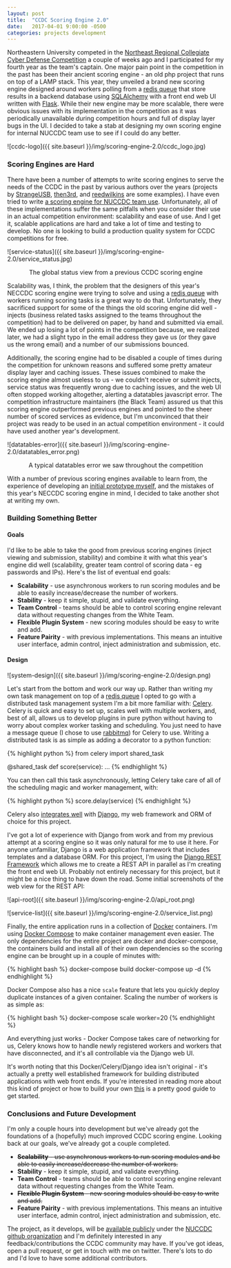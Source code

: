```yaml
---
layout: post
title:  "CCDC Scoring Engine 2.0"
date:   2017-04-01 9:00:00 -0500
categories: projects development
---
```

Northeastern University competed in the [Northeast Regional Collegiate Cyber
Defense Competition] a couple of weeks ago and I participated for my fourth
year as the team's captain. One major pain point in the competition in the past
has been their ancient scoring engine - an old php project that runs on top of
a LAMP stack. This year, they unveiled a brand new scoring engine designed
around workers polling from a [redis queue] that store results in a backend
database using [SQLAlchemy] with a front end web UI written with [Flask].
While their new engine may be more scalable, there were obvious issues with its
implementation in the competition as it was periodically unavailable during
competition hours and full of display layer bugs in the UI. I decided to take a
stab at designing my own scoring engine for internal NUCCDC team use to see if
I could do any better.

![ccdc-logo]({{ site.baseurl }}/img/scoring-engine-2.0/ccdc_logo.jpg)

### Scoring Engines are Hard

There have been a number of attempts to write scoring engines to serve the
needs of the CCDC in the past by various authors over the years (projects by
[StrangeUSB], [then3rd], and [reedwilkins] are some examples). I have even
tried to write [a scoring engine for NUCCDC team
use](https://github.com/ainterr/scoring_engine). Unfortunately, all of these
implementations suffer the same pitfalls when you consider their use in an
actual competition environment: scalability and ease of use. And I get it,
scalable applications are hard and take a lot of time and testing to develop.
No one is looking to build a production quality system for CCDC competitions
for free. 

![service-status]({{ site.baseurl }}/img/scoring-engine-2.0/service_status.jpg)

<p><center>The global status view from a previous CCDC scoring engine</center></p>

Scalability was, I think, the problem that the designers of this year's NECCDC
scoring engine were trying to solve and using a [redis queue] with workers
running scoring tasks is a great way to do that. Unfortunately, they sacrificed
support for some of the things the old scoring engine did well - injects
(business related tasks assigned to the teams throughout the competition) had
to be delivered on paper, by hand and submitted via email. We ended up losing a
lot of points in the competition because, we realized later, we had a slight
typo in the email address they gave us (or they gave us the wrong email) and a
number of our submissions bounced.

Additionally, the scoring engine had to be disabled a couple of times during
the competition for unknown reasons and suffered some pretty amateur display
layer and caching issues. These issues combined to make the scoring engine
almost useless to us - we couldn't receive or submit injects, service status
was frequently wrong due to caching issues, and the web UI often stopped
working altogether, alerting a datatables javascript error. The competition
infrastructure maintainers (the Black Team) assured us that this scoring engine
outperformed previous engines and pointed to the sheer number of scored
services as evidence, but I'm unconvinced that their project was ready to be
used in an actual competition environment - it could have used another year's
development.

![datatables-error]({{ site.baseurl }}/img/scoring-engine-2.0/datatables_error.png)

<p><center>A typical datatables error we saw throughout the competition</center></p>

With a number of previous scoring engines available to learn from, the
experience of developing an [initial prototype
myself](https://github.com/ainterr/scoring_engine), and the mistakes of this
year's NECCDC scoring engine in mind, I decided to take another shot at writing
my own.

### Building Something Better

#### Goals

I'd like to be able to take the good from previous scoring engines (inject
viewing and submission, stability) and combine it with what this year's engine
did well (scalability, greater team control of scoring data - eg passwords and
IPs). Here's the list of eventual end goals:

- **Scalability** - use asynchronous workers to run scoring modules and be able
  to easily increase/decrease the number of workers.
- **Stability** - keep it simple, stupid, and validate everything.
- **Team Control** - teams should be able to control scoring engine relevant
  data without requesting changes from the White Team.
- **Flexible Plugin System** - new scoring modules should be easy to write and
  add.
- **Feature Pairity** - with previous implementations. This means an intuitive
  user interface, admin control, inject administration and submission, etc.

#### Design

![system-design]({{ site.baseurl }}/img/scoring-engine-2.0/design.png)

Let's start from the bottom and work our way up. Rather than writing my own
task management on top of a [redis queue] I opted to go with a distributed task
management system I'm a bit more familiar with: [Celery]. Celery is quick and
easy to set up, scales well with multiple workers, and, best of all, allows us
to develop plugins in pure python without having to worry about complex worker
tasking and scheduling. You just need to have a message queue (I chose to use
[rabbitmq]) for Celery to use. Writing a distributed task is as simple as
adding a decorator to a python function:

{% highlight python %}
from celery import shared_task

@shared_task
def score(service):
    ...
{% endhighlight %}

You can then call this task asynchronously, letting Celery take care of all of
the scheduling magic and worker management, with:

{% highlight python %}
score.delay(service)
{% endhighlight %}

Celery also [integrates
well](http://docs.celeryproject.org/en/latest/django/first-steps-with-django.html)
with [Django], my web framework and ORM of choice for this project.

I've got a lot of experience with Django from work and from my previous attempt
at a scoring engine so it was only natural for me to use it here. For anyone
unfamiliar, Django is a web application framework that includes templates and a
database ORM. For this project, I'm using the [Django REST Framework] which
allows me to create a REST API in parallel as I'm creating the front end web
UI. Probably not entirely necessary for this project, but it might be a nice
thing to have down the road. Some initial screenshots of the web view for the
REST API:

![api-root]({{ site.baseurl }}/img/scoring-engine-2.0/api_root.png)

![service-list]({{ site.baseurl }}/img/scoring-engine-2.0/service_list.png)

Finally, the entire application runs in a collection of [Docker] containers.
I'm using [Docker Compose] to make container management even easier. The only
dependencies for the entire project are docker and docker-compose, the
containers build and install all of their own dependencies so the scoring
engine can be brought up in a couple of minutes with:

{% highlight bash %}
docker-compose build
docker-compose up -d
{% endhighlight %}

Docker Compose also has a nice `scale` feature that lets you quickly deploy
duplicate instances of a given container. Scaling the number of workers is as
simple as:

{% highlight bash %}
docker-compose scale worker=20
{% endhighlight %}

And everything just works - Docker Compose takes care of networking for us,
Celery knows how to handle newly registered workers and workers that have
disconnected, and it's all controllable via the Django web UI.

It's worth noting that this Docker/Celery/Django idea isn't original - it's
actually a pretty well established framework for building distributed
applications with web front ends. If you're interested in reading more about
this kind of project or how to build your own
[this](https://www.syncano.io/blog/configuring-running-django-celery-docker-containers-pt-1/)
is a pretty good guide to get started.

### Conclusions and Future Development

I'm only a couple hours into development but we've already got the foundations
of a (hopefully) much improved CCDC scoring engine. Looking back at our goals,
we've already got a couple completed.

- <s><strong>Scalability</strong> - use asynchronous workers to run scoring modules and be able
  to easily increase/decrease the number of workers.</s>
- **Stability** - keep it simple, stupid, and validate everything.
- **Team Control** - teams should be able to control scoring engine relevant
  data without requesting changes from the White Team.
- <s><strong>Flexible Plugin System</strong> - new scoring modules should be easy to write and
  add.</s>
- **Feature Pairity** - with previous implementations. This means an intuitive
  user interface, admin control, inject administration and submission, etc.

The project, as it develops, will be [available
publicly](https://github.com/nuccdc/scoring_engine) under the [NUCCDC github
organization](https://github.com/nuccdc) and I'm definitely interested in any
feedback/contributions the CCDC community may have. If you've got ideas, open a
pull request, or get in touch with me on twitter. There's lots to do and I'd
love to have some additional contributors.

[Northeast Regional Collegiate Cyber Defense Competition]: http://neccdc.net/
[redis queue]: https://redis.io/
[SQLAlchemy]: https://www.sqlalchemy.org/
[Flask]: http://flask.pocoo.org/
[StrangeUSB]: https://github.com/StrangeUSB/CCDC-Scoring-Engine
[then3rd]: https://github.com/then3rd/ServiceScoringEngine
[reedwilkins]: https://github.com/reedwilkins/Scoring-Engine
[Celery]: http://www.celeryproject.org/
[rabbitmq]: https://www.rabbitmq.com/
[Django]: https://www.djangoproject.com/
[Django REST Framework]: http://www.django-rest-framework.org/
[Docker]: https://www.docker.com/
[Docker Compose]: https://docs.docker.com/compose/
